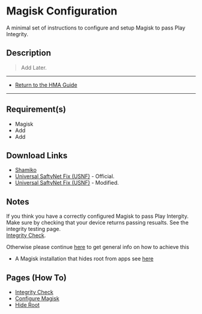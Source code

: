 # Magisk Configuration
A minimal set of instructions to configure and setup Magisk to pass Play Integrity.

## Description
> Add Later.<br>

---

- [Return to the HMA Guide](README.md)

---

## Requirement(s)
- Magisk
- Add
- Add

## Download Links
- [Shamiko](https://github.com/LSPosed/LSPosed.github.io/releases)
- [Universal SaftyNet Fix (USNF)](https://github.com/kdrag0n/safetynet-fix/releases) - Official.
- [Universal SaftyNet Fix (USNF)](https://github.com/Displax/safetynet-fix/releases) - Modified.

## Notes
If you think you have a correctly configured Magisk to pass Play Intergity.<br>
Make sure by checking that your device returns passing resualts. See the integrity testing page.<br>
[Integrity Check](Integrity-Check.md).

Otherwise please continue [here](Magisk-SafetyNet-Fix.md) to get general info on how to achieve this
- A Magisk installation that hides root from apps see [here](Magisk-Hide.md)

## Pages (How To)
- [Integrity Check](Integrity-Check.md)
- [Configure Magisk](Magisk-SafetyNet-Fix.md)
- [Hide Root](Magisk-Hide.md)



<!--List of page links-->
[HMA Home]: (README.md)
[Install LSPosed]: Install-LSPosed.md
[Install HMA]: Install.md
[Compare HMA Blacklist vs Whitelist Methods]: BlacklistvsWhitelist.md
[Configure BlackList]: BlackList.md
[Configure WhiteList]: WhiteList.md
[Test HMA]: TestHMA.md
[Backup and Restore]: BackupAndRestore.md
[KnownIssues]: https://github.com/mModule/guide_hma/blob/master/KnownIssues.md

[Magisk Pages]: MagiskTOC.md
[Magisk USNF]: https://github.com/mModule/guide_hma/blob/master/Magisk-SafetyNet-Fix.md
[PlayIntegrity]: https://github.com/mModule/guide_hma/blob/master/Integrity-Check.md
[MagiskHide]: https://github.com/mModule/guide_hma/blob/master/Magisk-Hide.md
